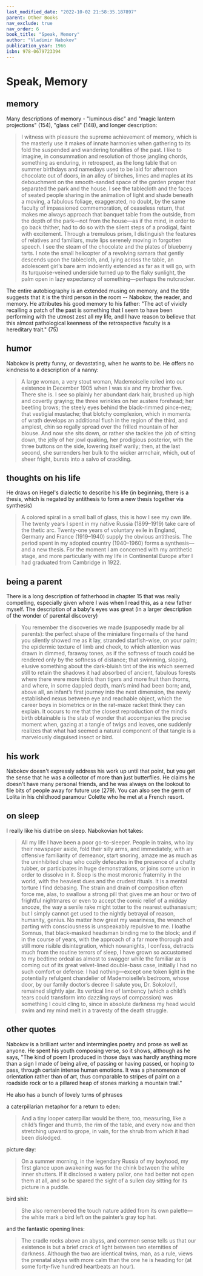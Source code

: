 ```yaml
---
last_modified_date: "2022-10-02 21:58:35.187897"
parent: Other Books
nav_exclude: true
nav_order: 6
book_title: "Speak, Memory"
author: "Vladimir Nabokov"
publication_year: 1966
isbn: 978-0679723394
---
```


# Speak, Memory

## memory
Many descriptions of memory - "luminous disc" and "magic lantern projections" (154), "glass cell" (148), and longer description:

> I witness with pleasure the supreme achievement of memory, which is the masterly use it makes of innate harmonies when gathering to its fold the suspended and wandering tonalities of the past. I like to imagine, in consummation and resolution of those jangling chords, something as enduring, in retrospect, as the long table that on summer birthdays and namedays used to be laid for afternoon chocolate out of doors, in an alley of birches, limes and maples at its debouchment on the smooth-sanded space of the garden proper that separated the park and the house. I see the tablecloth and the faces of seated people sharing in the animation of light and shade beneath a moving, a fabulous foliage, exaggerated, no doubt, by the same faculty of impassioned commemoration, of ceaseless return, that makes me always approach that banquet table from the outside, from the depth of the park—not from the house—as if the mind, in order to go back thither, had to do so with the silent steps of a prodigal, faint with excitement. Through a tremulous prism, I distinguish the features of relatives and familiars, mute lips serenely moving in forgotten speech. I see the steam of the chocolate and the plates of blueberry tarts. I note the small helicopter of a revolving samara that gently descends upon the tablecloth, and, lying across the table, an adolescent girl’s bare arm indolently extended as far as it will go, with its turquoise-veined underside turned up to the flaky sunlight, the palm open in lazy expectancy of something—perhaps the nutcracker.

The entire autobiography is an extended musing on memory, and the title suggests that it is the third person in the room -- Nabokov, the reader, and memory. He attributes his good memory to his father: "The act of vividly recalling a patch of the past is something that I seem to have been performing with the utmost zest all my life, and I have reason to believe that this almost pathological keenness of the retrospective faculty is a hereditary trait." (75)

## humor
Nabokov is pretty funny, or devastating, when he wants to be. He offers no kindness to a description of a nanny:
> A large woman, a very stout woman, Mademoiselle rolled into our existence in December 1905 when I was six and my brother five. There she is. I see so plainly her abundant dark hair, brushed up high and covertly graying; the three wrinkles on her austere forehead; her beetling brows; the steely eyes behind the black-rimmed pince-nez; that vestigial mustache; that blotchy complexion, which in moments of wrath develops an additional flush in the region of the third, and amplest, chin so regally spread over the frilled mountain of her blouse. And now she sits down, or rather she tackles the job of sitting down, the jelly of her jowl quaking, her prodigious posterior, with the three buttons on the side, lowering itself warily; then, at the last second, she surrenders her bulk to the wicker armchair, which, out of sheer fright, bursts into a salvo of crackling.

## thoughts on his life
He draws on Hegel's dialectic to describe his life (in beginning, there is a thesis, which is negated by antithesis to form a new thesis together via synthesis)
> A colored spiral in a small ball of glass, this is how I see my own life. The twenty years I spent in my native Russia (1899–1919) take care of the thetic arc. Twenty-one years of voluntary exile in England, Germany and France (1919–1940) supply the obvious antithesis. The period spent in my adopted country (1940–1960) forms a synthesis—and a new thesis. For the moment I am concerned with my antithetic stage, and more particularly with my life in Continental Europe after I had graduated from Cambridge in 1922.

## being a parent
There is a long description of fatherhood in chapter 15 that was really compelling, especially given where I was when I read this, as a new father myself. The description of a baby's eyes was great (in a larger description of the wonder of parental discovery)

> You remember the discoveries we made (supposedly made by all parents): the perfect shape of the miniature fingernails of the hand you silently showed me as it lay, stranded starfish-wise, on your palm; the epidermic texture of limb and cheek, to which attention was drawn in dimmed, faraway tones, as if the softness of touch could be rendered only by the softness of distance; that swimming, sloping, elusive something about the dark-bluish tint of the iris which seemed still to retain the shadows it had absorbed of ancient, fabulous forests where there were more birds than tigers and more fruit than thorns, and where, in some dappled depth, man’s mind had been born; and, above all, an infant’s first journey into the next dimension, the newly established nexus between eye and reachable object, which the career boys in biometrics or in the rat-maze racket think they can explain. It occurs to me that the closest reproduction of the mind’s birth obtainable is the stab of wonder that accompanies the precise moment when, gazing at a tangle of twigs and leaves, one suddenly realizes that what had seemed a natural component of that tangle is a marvelously disguised insect or bird.

## his work
Nabokov doesn't expressly address his work up until that point, but you get the sense that he was a collector of more than just butterflies. He claims he doesn't have many personal friends, and he was always on the lookout to file bits of people away for future use (279). You can also see the germ of Lolita in his childhood paramour Colette who he met at a French resort.

## on sleep
I really like his diatribe on sleep. Nabokovian hot takes:

> All my life I have been a poor go-to-sleeper. People in trains, who lay their newspaper aside, fold their silly arms, and immediately, with an offensive familiarity of demeanor, start snoring, amaze me as much as the uninhibited chap who cozily defecates in the presence of a chatty tubber, or participates in huge demonstrations, or joins some union in order to dissolve in it. Sleep is the most moronic fraternity in the world, with the heaviest dues and the crudest rituals. It is a mental torture I find debasing. The strain and drain of composition often force me, alas, to swallow a strong pill that gives me an hour or two of frightful nightmares or even to accept the comic relief of a midday snooze, the way a senile rake might totter to the nearest euthanasium; but I simply cannot get used to the nightly betrayal of reason, humanity, genius. No matter how great my weariness, the wrench of parting with consciousness is unspeakably repulsive to me. I loathe Somnus, that black-masked headsman binding me to the block; and if in the course of years, with the approach of a far more thorough and still more risible disintegration, which nowanights, I confess, detracts much from the routine terrors of sleep, I have grown so accustomed to my bedtime ordeal as almost to swagger while the familiar ax is coming out of its great velvet-lined double-bass case, initially I had no such comfort or defense: I had nothing—except one token light in the potentially refulgent chandelier of Mademoiselle’s bedroom, whose door, by our family doctor’s decree (I salute you, Dr. Sokolov!), remained slightly ajar. Its vertical line of lambency (which a child’s tears could transform into dazzling rays of compassion) was something I could cling to, since in absolute darkness my head would swim and my mind melt in a travesty of the death struggle.


## other quotes
Nabokov is a brilliant writer and intermingles poetry and prose as well as anyone. He spent his youth composing verse, so it shows, although as he says, "The kind of poem I produced in those days was hardly anything more than a sign I made of being alive, of passing or having passed, or hoping to pass, through certain intense human emotions. It was a phenomenon of orientation rather than of art, thus comparable to stripes of paint on a roadside rock or to a pillared heap of stones marking a mountain trail."

He also has a bunch of lovely turns of phrases

a caterpillarian metaphor for a return to eden:
> And a tiny looper caterpillar would be there, too, measuring, like a child’s finger and thumb, the rim of the table, and every now and then stretching upward to grope, in vain, for the shrub from which it had been dislodged.

picture day:
> On a summer morning, in the legendary Russia of my boyhood, my first glance upon awakening was for the chink between the white inner shutters. If it disclosed a watery pallor, one had better not open them at all, and so be spared the sight of a sullen day sitting for its picture in a puddle.

bird shit:
> She also remembered the touch nature added from its own palette—the white mark a bird left on the painter’s gray top hat.

and the fantastic opening lines:
> The cradle rocks above an abyss, and common sense tells us that our existence is but a brief crack of light between two eternities of darkness. Although the two are identical twins, man, as a rule, views the prenatal abyss with more calm than the one he is heading for (at some forty-five hundred heartbeats an hour).
